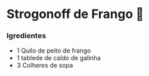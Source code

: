 # Strogonoff de Frango :chicken:

### Igredientes

- 1 Quilo de peito de frango
- 1 tablede de caldo de galinha
- 3 Colheres de sopa

